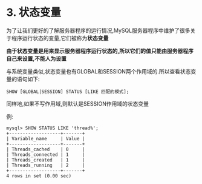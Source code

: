 # 3. 状态变量

为了让我们更好的了解服务器程序的运行情况,MySQL服务器程序中维护了很多关于程序运行状态的变量,它们被称为**状态变量**

**由于状态变量是用来显示服务器程序运行状态的,所以它们的值只能由服务器程序自己来设置,不能人为设置**

与系统变量类似,状态变量也有GLOBAL和SESSION两个作用域的.所以查看状态变量的语句如下:

```
SHOW [GLOBAL|SESSION] STATUS [LIKE 匹配的模式];
```

同样地,如果不写作用域,则默认是SESSION作用域的状态变量

例:

```
mysql> SHOW STATUS LIKE 'thread%';
+-------------------+-------+
| Variable_name     | Value |
+-------------------+-------+
| Threads_cached    | 0     |
| Threads_connected | 1     |
| Threads_created   | 1     |
| Threads_running   | 2     |
+-------------------+-------+
4 rows in set (0.00 sec)
```